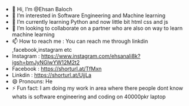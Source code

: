 - 👋 Hi, I’m @Ehsan  Baloch 
- 👀 I’m interested in  Software Engineering and Machine learning
- 🌱 I’m currently learning  Python and now little bit html css and js 
- 💞️ I’m looking to collaborate on  a partner who are also on way to learn machine learning
- 📫 How to reach me  : You can reach me through linkdin ,facebook,instagram etc
- Instagram : https://www.instagram.com/ehsanali8k?igsh=bmJyNGlwYW12M2t2
- Facebook : https://shorturl.at/TfMxn
- Linkdin : https://shorturl.at/UjjLa
- 😄 Pronouns:  He
- ⚡ Fun fact:  I am doing my work in area where there people dont know whats is software engineering and coding on 40000pkr laptop

<!---
Ehsanali612/Ehsanali612 is a ✨ special ✨ repository because its `README.md` (this file) appears on your GitHub profile.
You can click the Preview link to take a look at your changes.
--->

